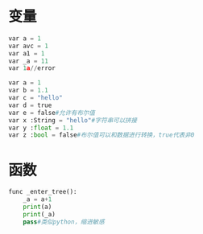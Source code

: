 # 变量 
```python
var a = 1
var avc = 1
var a1 = 1
var _a = 11
var 1a//error
```

```python
var a = 1
var b = 1.1
var c = "hello"
var d = true
var e = false#允许有布尔值
var x :String = "hello"#字符串可以拼接
var y :float = 1.1
var z :bool = false#布尔值可以和数据进行转换，true代表非0
```
# 函数
```python
func _enter_tree():
	_a = a+1
	print(a)
	print(_a)
	pass#类似python，缩进敏感
```